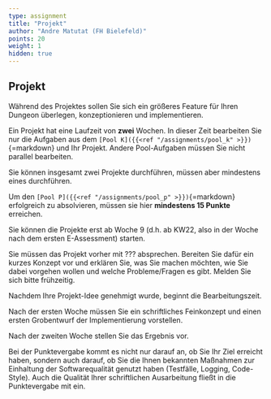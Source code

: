 ```yaml
---
type: assignment
title: "Projekt"
author: "Andre Matutat (FH Bielefeld)"
points: 20
weight: 1
hidden: true
---
```


## Projekt

Während des Projektes sollen Sie sich ein größeres Feature für Ihren Dungeon überlegen, konzeptionieren und implementieren.

Ein Projekt hat eine Laufzeit von **zwei** Wochen. In dieser Zeit bearbeiten Sie nur die Aufgaben aus dem `[Pool K]({{<ref "/assignments/pool_k" >}})`{=markdown} und Ihr Projekt. Andere Pool-Aufgaben müssen Sie nicht parallel bearbeiten.

Sie können insgesamt zwei Projekte durchführen, müssen aber mindestens eines durchführen.

Um den `[Pool P]({{<ref "/assignments/pool_p" >}})`{=markdown} erfolgreich zu absolvieren, müssen sie hier **mindestens 15 Punkte** erreichen.

Sie können die Projekte erst ab Woche 9 (d.h. ab KW22, also in der Woche nach dem ersten E-Assessment) starten.

Sie müssen das Projekt vorher mit ??? absprechen. Bereiten Sie dafür ein kurzes Konzept vor und erklären Sie, was Sie machen möchten, wie Sie dabei vorgehen wollen und welche Probleme/Fragen es gibt. Melden Sie sich bitte frühzeitig.

Nachdem Ihre Projekt-Idee genehmigt wurde, beginnt die Bearbeitungszeit.

Nach der ersten Woche müssen Sie ein schriftliches Feinkonzept und einen ersten Grobentwurf der Implementierung vorstellen.

Nach der zweiten Woche stellen Sie das Ergebnis vor.

Bei der Punktevergabe kommt es nicht nur darauf an, ob Sie Ihr Ziel erreicht haben, sondern auch darauf, ob Sie die Ihnen bekannten Maßnahmen zur Einhaltung der Softwarequalität genutzt haben (Testfälle, Logging, Code-Style). Auch die Qualität Ihrer schriftlichen Ausarbeitung fließt in die Punktevergabe mit ein.

